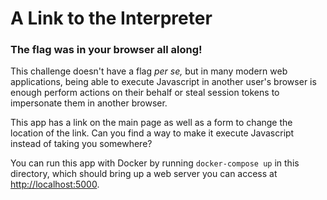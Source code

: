 # A Link to the Interpreter
### The flag was in your browser all along!

This challenge doesn't have a flag *per se,* but in many modern web applications, being able to execute Javascript in another user's browser is enough perform actions on their behalf or steal session tokens to impersonate them in another browser.

This app has a link on the main page as well as a form to change the location of the link. Can you find a way to make it execute Javascript instead of taking you somewhere?

You can run this app with Docker by running `docker-compose up` in this directory, which should bring up a web server you can access at [http://localhost:5000](http://localhost:5000).